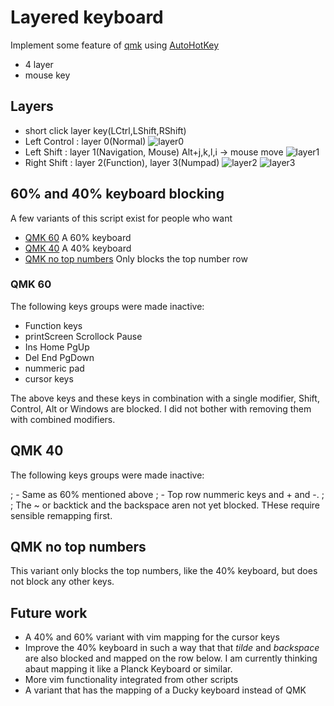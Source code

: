 # Layered keyboard

 Implement some feature of [qmk](https://docs.qmk.fm/#/features) using [AutoHotKey](https://www.autohotkey.com/)
 - 4 layer
 - mouse key

## Layers
 - short click layer key(LCtrl,LShift,RShift)
  - Left Control : layer 0(Normal)
  ![layer0](https://github.com/sj0000e/AutoHotKey/blob/master/layered_keyboard/layer0.png) 
  - Left Shift : layer 1(Navigation, Mouse)
   Alt+j,k,l,i -> mouse move
  ![layer1](https://github.com/sj0000e/AutoHotKey/blob/master/layered_keyboard/layer1.png) 
  - Right Shift : layer 2(Function), layer 3(Numpad)
  ![layer2](https://github.com/sj0000e/AutoHotKey/blob/master/layered_keyboard/layer2.png) 
  ![layer3](https://github.com/sj0000e/AutoHotKey/blob/master/layered_keyboard/layer3.png) 
  
## 60% and 40% keyboard blocking

A few variants of this script exist for people who want
* [QMK 60](qmk_60.ahk) A 60% keyboard
* [QMK 40](qmk_40.ahk) A 40% keyboard
* [QMK no top numbers](qmk_no_top_numbers.ahk) Only blocks the top number row

### QMK 60

The following keys groups were made inactive:

- Function keys
- printScreen Scrollock Pause
- Ins Home PgUp
- Del End PgDown
- nummeric pad
- cursor keys
  
The above keys and these keys in combination with a single modifier, Shift, Control, Alt or Windows are blocked.
I did not bother with removing them with combined modifiers. 

## QMK 40

The following keys groups were made inactive:

  ; - Same as 60% mentioned above
  ; - Top row nummeric keys and +  and -. 
  ;
  ; The ~ or backtick and the backspace aren not yet blocked. THese require sensible remapping first.

## QMK no top numbers

This variant only blocks the top numbers, like the 40% keyboard, but does not block any other keys.

## Future work

* A 40% and 60% variant with vim mapping for the cursor keys
* Improve the 40% keyboard in such a way that that _tilde_ and _backspace_ are also blocked and mapped on the row below.
  I am currently thinking abaut mapping it like a Planck Keyboard or similar.
* More vim functionality integrated from other scripts
* A variant that has the mapping of a Ducky keyboard instead of QMK 


